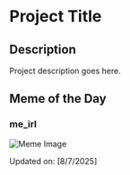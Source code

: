 # Project Title

## Description

Project description goes here.

## Meme of the Day

### me_irl
![Meme Image](https://i.redd.it/dgbwzsf4h1hf1.png)

Updated on: [8/7/2025]